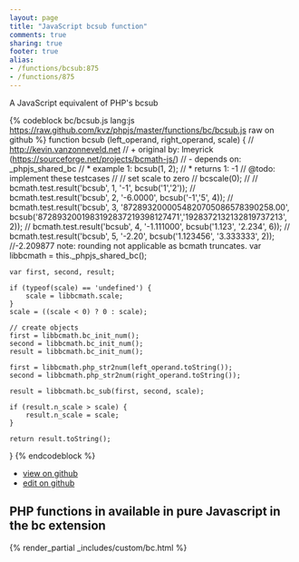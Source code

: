 ```yaml
---
layout: page
title: "JavaScript bcsub function"
comments: true
sharing: true
footer: true
alias:
- /functions/bcsub:875
- /functions/875
---
```

<!-- Generated by Rakefile:build -->
A JavaScript equivalent of PHP's bcsub

{% codeblock bc/bcsub.js lang:js https://raw.github.com/kvz/phpjs/master/functions/bc/bcsub.js raw on github %}
function bcsub (left_operand, right_operand, scale) {
    // http://kevin.vanzonneveld.net
    // +   original by: lmeyrick (https://sourceforge.net/projects/bcmath-js/)
    // -    depends on: _phpjs_shared_bc
    // *     example 1: bcsub(1, 2);
    // *     returns 1: -1
    //  @todo: implement these testcases
    //        // set scale to zero
    //        bcscale(0);
    //
    //        bcmath.test.result('bcsub', 1, '-1', bcsub('1','2'));
    //        bcmath.test.result('bcsub', 2, '-6.0000', bcsub('-1','5', 4));
    //        bcmath.test.result('bcsub', 3, '8728932000054820705086578390258.00', bcsub('8728932001983192837219398127471','1928372132132819737213', 2));
    //        bcmath.test.result('bcsub', 4, '-1.111000', bcsub('1.123', '2.234', 6));
    //        bcmath.test.result('bcsub', 5, '-2.20', bcsub('1.123456', '3.333333', 2)); //-2.209877 note: rounding not applicable as bcmath truncates.
    var libbcmath = this._phpjs_shared_bc();

    var first, second, result;

    if (typeof(scale) == 'undefined') {
        scale = libbcmath.scale;
    }
    scale = ((scale < 0) ? 0 : scale);

    // create objects
    first = libbcmath.bc_init_num();
    second = libbcmath.bc_init_num();
    result = libbcmath.bc_init_num();

    first = libbcmath.php_str2num(left_operand.toString());
    second = libbcmath.php_str2num(right_operand.toString());

    result = libbcmath.bc_sub(first, second, scale);

    if (result.n_scale > scale) {
        result.n_scale = scale;
    }

    return result.toString();

}
{% endcodeblock %}

 - [view on github](https://github.com/kvz/phpjs/blob/master/functions/bc/bcsub.js)
 - [edit on github](https://github.com/kvz/phpjs/edit/master/functions/bc/bcsub.js)

## PHP functions in available in pure Javascript in the bc extension
{% render_partial _includes/custom/bc.html %}
